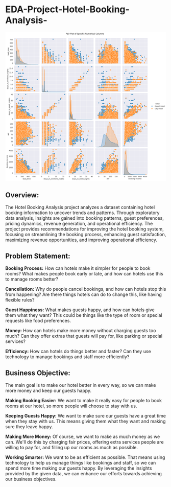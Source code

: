 # EDA-Project-Hotel-Booking-Analysis-

![Example Image](Pair_plot.png)



## Overview:
The Hotel Booking Analysis project analyzes a dataset containing hotel booking information to uncover trends and patterns. Through exploratory data analysis, insights are gained into booking patterns, guest preferences, pricing dynamics, revenue generation, and operational efficiency. The project provides recommendations for improving the hotel booking system, focusing on streamlining the booking process, enhancing guest satisfaction, maximizing revenue opportunities, and improving operational efficiency.

## Problem Statement:
**Booking Process:** How can hotels make it simpler for people to book rooms? What makes people book early or late, and how can hotels use this to manage rooms better?

**Cancellation:** Why do people cancel bookings, and how can hotels stop this from happening? Are there things hotels can do to change this, like having flexible rules?

**Guest Happiness:** What makes guests happy, and how can hotels give them what they want? This could be things like the type of room or special requests like food preferences.

**Money:** How can hotels make more money without charging guests too much? Can they offer extras that guests will pay for, like parking or special services?

**Efficiency:** How can hotels do things better and faster? Can they use technology to manage bookings and staff more efficiently?

## Business Objective:

The main goal is to make our hotel better in every way, so we can make more money and keep our guests happy.

**Making Booking Easier:** We want to make it really easy for people to book rooms at our hotel, so more people will choose to stay with us.

**Keeping Guests Happy:** We want to make sure our guests have a great time when they stay with us. This means giving them what they want and making sure they leave happy.

**Making More Money:** Of course, we want to make as much money as we can. We'll do this by charging fair prices, offering extra services people are willing to pay for, and filling up our rooms as much as possible.

**Working Smarter:** We want to be as efficient as possible. That means using technology to help us manage things like bookings and staff, so we can spend more time making our guests happy.
By leveraging the insights provided by the given data, we can enhance our efforts towards achieving our business objectives.
